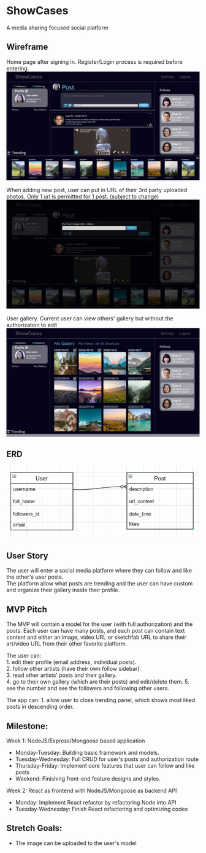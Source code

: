 # ShowCases
A media sharing focused social platform

## Wireframe
Home page after signing in. Register/Login process is required before entering.
![](public/assets/Presentation/Home.jpg)

When adding new post, user can put in URL of their 3rd party uploaded photos. Only 1 url is permitted for 1 post. (subject to change)
![](public/assets/Presentation/Home_ModalURL.jpg)

User gallery. Current user can view others' gallery but without the authorization to edit
![](public/assets/Presentation/User_Gallery.jpg)

## ERD
![](public/assets/Presentation/ERD.jpg)

## User Story
The user will enter a social media platform where they can follow and like the other's user posts.<br> 
The platform allow what posts are trending and the user can have custom and organize their gallery inside their profile. <br>

## MVP Pitch
The MVP will contain a model for the user (with full authorization) and the posts. Each user can have many posts, and each post can contain text content and either an image, video URL or sketchfab URL to share their art/video URL from their other favorite platform. <br>

The user can: <br>
    1. edit their profile (email address, individual posts). <br>
    2. follow other artists (have their own follow sidebar). <br>
    3. read other artists' posts and their gallery. <br>
    4. go to their own gallery (which are their posts) and edit/delete them. 
    5. see the number and see the followers and following other users. <br>

The app can:
    1. allow user to close trending panel, which shows most liked posts in descending order. 

## Milestone:
Week 1: NodeJS/Express/Mongoose based application <br>
- Monday-Tuesday: Building basic framework and models. <br>
- Tuesday-Wednesday: Full CRUD for user's posts and authorization route <br>
- Thursday-Friday: Implement core features that user can follow and like posts <br>
- Weekend: Finishing front-end feature designs and styles. <br>

Week 2: React as frontend with NodeJS/Mongoose as backend API<br>
- Monday: Implement React refactor by refactoring Node into API <br>
- Tuesday-Wednesday: Finish React refactoring and optimizing codes <br>

## Stretch Goals:
- The image can be uploaded to the user's model <br>
